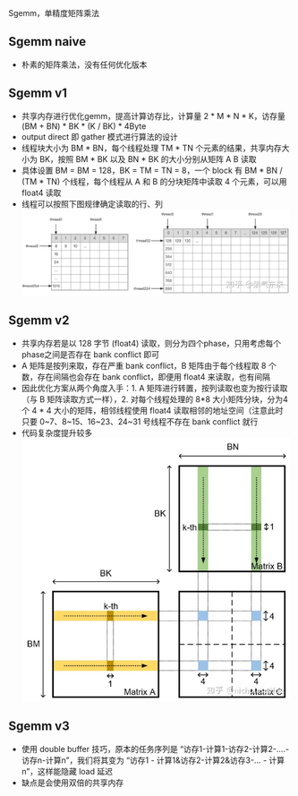 Sgemm，单精度矩阵乘法

## Sgemm naive
* 朴素的矩阵乘法，没有任何优化版本

## Sgemm v1
* 共享内存进行优化gemm，提高计算访存比，计算量 2 * M * N * K，访存量 (BM + BN) * BK * (K / BK) * 4Byte
* output direct 即 gather 模式进行算法的设计
* 线程块大小为 BM * BN，每个线程处理 TM * TN 个元素的结果，共享内存大小为 BK，按照 BM * BK 以及 BN * BK 的大小分别从矩阵 A B 读取
* 具体设置 BM = BM = 128，BK = TM = TN = 8，一个 block 有 BM * BN / (TM * TN) 个线程，每个线程从 A 和 B 的分块矩阵中读取 4 个元素，可以用 float4 读取
* 线程可以按照下图规律确定读取的行、列
![元素访问模式](./imgs/access.webp)

## Sgemm v2
* 共享内存若是以 128 字节 (float4) 读取，则分为四个phase，只用考虑每个phase之间是否存在 bank conflict 即可
* A 矩阵是按列来取，存在严重 bank conflict，B 矩阵由于每个线程取 8 个数，存在间隔也会存在 bank conflict，即便用 float4 来读取，也有间隔
* 因此优化方案从两个角度入手：1. A 矩阵进行转置，按列读取也变为按行读取（与 B 矩阵读取方式一样），2. 对每个线程处理的 8*8 大小矩阵分块，分为4个 4 * 4 大小的矩阵，相邻线程使用 float4 读取相邻的地址空间（注意此时只要 0\~7、8\~15、16\~23、24\~31 号线程不存在 bank conflict 就行
* 代码复杂度提升较多
![](./imgs/avoid_back_conflict.webp)

## Sgemm v3
* 使用 double buffer 技巧，原本的任务序列是 “访存1-计算1-访存2-计算2-....-访存n-计算n”，我们将其变为 “访存1  -  计算1&访存2-计算2&访存3-...  -  计算n”，这样能隐藏 load 延迟
* 缺点是会使用双倍的共享内存
